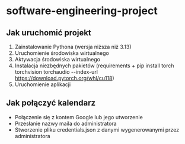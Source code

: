 # software-engineering-project

## Jak uruchomić projekt

1. Zainstalowanie Pythona (wersja niższa niż 3.13)
2. Uruchomienie środowiska wirtualnego
3. Aktywacja środowiska wirtualnego
4. Instalacja niezbędnych pakietów (requirements + pip install torch torchvision torchaudio --index-url https://download.pytorch.org/whl/cu118)
5. Uruchomienie aplikacji

## Jak połączyć kalendarz
- Połączenie się z kontem Google lub jego utworzenie
- Przesłanie nazwy maila do administratora
- Stworzenie pliku credentials.json z danymi wygenerowanymi przez administratora

